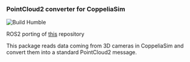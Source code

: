 ### PointCloud2 converter for CoppeliaSim
![Build Humble](https://github.com/Hydran00/pc2-Coppeliasim-ROS2/actions/workflows/main.yml/badge.svg)

ROS2 porting of [this](https://github.com/marco-teixeira/float32multiarray_to_pointcloud2.git) repository

This package reads data coming from 3D cameras in CoppeliaSim and convert them into a standard PointCloud2 message.
